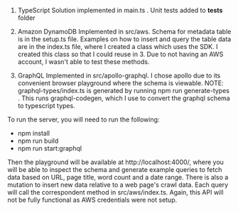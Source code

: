 1. TypeScript
Solution implemented in main.ts . Unit tests added to __tests__ folder

2. Amazon DynamoDB
Implemented in src/aws.
Schema for metadata table is in the setup.ts file.
Examples on how to insert and query the table data are in the index.ts file, where I created a class which uses the SDK. I created this class so that I could reuse in 3. Due to not having an AWS account, I wasn't able to test these methods.

3. GraphQL
Implemented in src/apollo-graphql. I chose apollo due to its convenient browser playground where the schema is
viewable.
NOTE: graphql-types/index.ts is generated by running npm run generate-types . This runs graphql-codegen, which I use to convert the graphql schema to typescript types.

To run the server, you will need to run the following:
- npm install
- npm run build
- npm run start:graphql

Then the playground will be available at http://localhost:4000/, where you will be able to inspect the schema and generate example queries to fetch data based on URL, page title, word count and a date range. There is also a mutation to insert new data relative to a web page's crawl data. Each query will call the correspondent method in src/aws/index.ts.
Again, this API will not be fully functional as AWS credentials were not setup.

